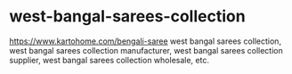 # west-bangal-sarees-collection
https://www.kartohome.com/bengali-saree west bangal sarees collection, west bangal sarees collection manufacturer, west bangal sarees collection supplier, west bangal sarees collection wholesale, etc.
